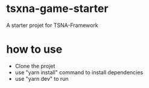 # tsxna-game-starter

A starter projet for TSNA-Framework

# how to use
- Clone the projet
- use "yarn install" command to install dependencies
- use "yarn dev" to run
